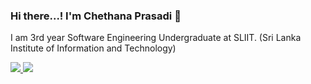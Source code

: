 ### Hi there...! I'm Chethana Prasadi 👋

I am 3rd year Software Engineering Undergraduate at SLIIT. (Sri Lanka Institute of Information and Technology)

<a href="https://github.com/chethuuu/github-readme-stats">
  <img src="https://github-readme-stats.vercel.app/api?username=chethuuu&&show_icons=true&title_color=radical&icon_color=bb2acf&text_color=daf7dc&bg_color=151515">
</a>
<a href="https://github.com/anuraghazra/convoychat">
  <img src="https://github-readme-stats.vercel.app/api/top-langs/?username=chethuuu&langs_count=8&title_color=radical&icon_color=bb2acf&text_color=daf7dc&bg_color=151515">
</a>

